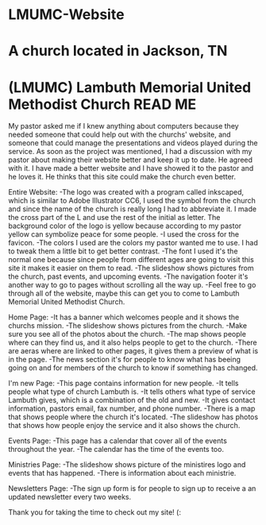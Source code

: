 # LMUMC-Website
A church located in Jackson, TN
========================================================
(LMUMC) Lambuth Memorial United Methodist Church READ ME
========================================================

My pastor asked me if I knew anything about computers because they needed someone that could help out with the churchs' website, and someone that could manage the presentations and videos played during the service. As soon as the project was mentioned, I had a discussion with my pastor about making their website better and keep it up to date. He agreed with it.
I have made a better website and I have showed it to the pastor and he loves it. He thinks that this site could make the church even better.

Entire Website:
-The logo was created with a program called inkscaped, which is similar to Adobe Illustrator CC6, I used the symbol from the church and since the name of the church is really long I had to abbreviate it. I made the cross part of the L and use the rest of the initial as letter. The background color of the logo is yellow because according to my pastor yellow can symbolize peace for some people.
-I used the cross for the favicon.
-The colors I used are the colors my pastor wanted me to use. I had to tweak them a little bit to get better contrast.
-The font I used it's the normal one because since people from different ages are going to visit this site it makes it easier on them to read.
-The slideshow shows pictures from the church, past events, and upcoming events.
-The navigation footer it's another way to go to pages without scrolling all the way up.
-Feel free to go through all of the website, maybe this can get you to come to Lambuth Memorial United Methodist Church.

Home Page:
-It has a banner which welcomes people and it shows the churchs mission.
-The slideshow shows pictures from the church.
-Make sure you see all of the photos about the church.
-The map shows people where can they find us, and it also helps people to get to the church.
-There are aeras where are linked to other pages, it gives them a preview of what is in the page.
-The news section it's for people to know what has beeing going on and for members of the church to know if something has changed.

I'm new Page:
-This page contains information for new people.
-It tells people what type of church Lambuth is.
-It tells others what type of service Lambuth gives, which is a combination of the old and new.
-It gives contact information, pastors email, fax number, and phone number.
-There is a map that shows people where the church it's located.
-The slideshow has photos that shows how people enjoy the service and it also shows the church.

Events Page:
-This page has a calendar that cover all of the events throughout the year.
-The calendar has the time of the events too.

Ministries Page:
-The slideshow shows picture of the ministires logo and events that has happened.
-There is information about each ministrie.

Newsletters Page:
-The sign up form is for people to sign up to receive a an updated newsletter every two weeks.

Thank you for taking the time to check out my site! (:

